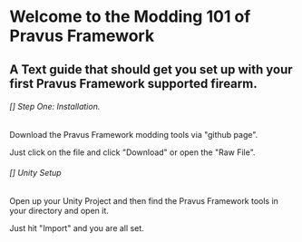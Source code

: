 # Welcome to the Modding 101 of Pravus Framework

## A Text guide that should get you set up with your first Pravus Framework supported firearm.





###### [] Step One: Installation.

Download the Pravus Framework modding tools via "github page".

Just click on the file and click "Download" or open the "Raw File".





###### [] Unity Setup

Open up your Unity Project and then find the Pravus Framework tools in your directory and open it.

Just hit "Import" and you are all set.



